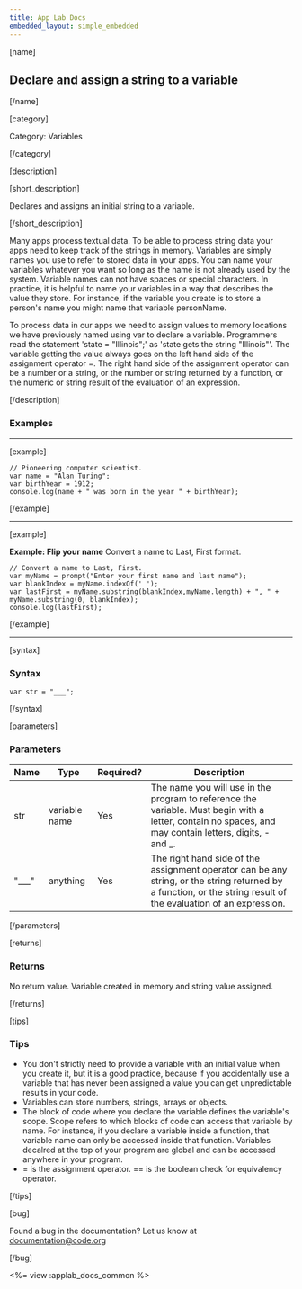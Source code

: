 ```yaml
---
title: App Lab Docs
embedded_layout: simple_embedded
---
```


[name]

## Declare and assign a string to a variable

[/name]

[category]

Category: Variables

[/category]

[description]

[short_description]

Declares and assigns an initial string to a variable.

[/short_description]

Many apps process textual data. To be able to process string data your apps need to keep track of the strings in memory. Variables are simply names you use to refer to stored data in your apps. You can name your variables whatever you want so long as the name is not already used by the system. Variable names can not have spaces or special characters. In practice, it is helpful to name your variables in a way that describes the value they store. For instance, if the variable you create is to store a person's name you might name that variable personName.

To process data in our apps we need to assign values to memory locations we have previously named using var to declare a variable. Programmers read the statement 'state = "Illinois";' as 'state gets the string "Illinois"'. The variable getting the value always goes on the left hand side of the assignment operator =. The right hand side of the assignment operator can be a number or a string, or the number or string returned by a function, or the numeric or string result of the evaluation of an expression.

[/description]

### Examples
____________________________________________________

[example]


```
// Pioneering computer scientist.
var name = "Alan Turing";
var birthYear = 1912;
console.log(name + " was born in the year " + birthYear);
```

[/example]

____________________________________________________

[example]

**Example: Flip your name** Convert a name to Last, First format.

```
// Convert a name to Last, First.
var myName = prompt("Enter your first name and last name");
var blankIndex = myName.indexOf(' ');
var lastFirst = myName.substring(blankIndex,myName.length) + ", " + myName.substring(0, blankIndex);
console.log(lastFirst);
```

[/example]

____________________________________________________

[syntax]

### Syntax

```
var str = "___";
```

[/syntax]

[parameters]

### Parameters

| Name  | Type | Required? | Description |
|-----------------|------|-----------|-------------|
| str | variable name | Yes | The name you will use in the program to reference the variable. Must begin with a letter, contain no spaces, and may contain letters, digits, - and _. |
| "___" | anything | Yes | The right hand side of the assignment operator can be any string, or the string returned by a function, or the string result of the evaluation of an expression. |

[/parameters]

[returns]

### Returns
No return value. Variable created in memory and string value assigned.

[/returns]

[tips]

### Tips
- You don't strictly need to provide a variable with an initial value when you create it, but it is a good practice, because if you accidentally use a variable that has never been assigned a value you can get unpredictable results in your code.
- Variables can store numbers, strings, arrays or objects.
- The block of code where you declare the variable defines the variable's scope. Scope refers to which blocks of code can access that variable by name. For instance, if you declare a variable inside a function, that variable name can only be accessed inside that function. Variables decalred at the top of your program are global and can be accessed anywhere in your program.
- = is the assignment operator. == is the boolean check for equivalency operator.

[/tips]

[bug]

Found a bug in the documentation? Let us know at documentation@code.org

[/bug]

<%= view :applab_docs_common %>
